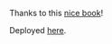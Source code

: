 Thanks to this [nice book](https://zenn.dev/azukiazusa/books/9dac1257c77f47)!

Deployed [here](https://book-search-svelte-app.vercel.app/).
